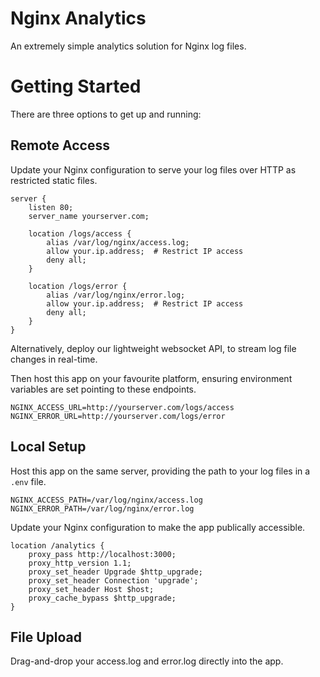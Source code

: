 # Nginx Analytics

An extremely simple analytics solution for Nginx log files.

# Getting Started

There are three options to get up and running:

## Remote Access

Update your Nginx configuration to serve your log files over HTTP as restricted static files.

```nginx
server {
    listen 80;
    server_name yourserver.com;

    location /logs/access {
        alias /var/log/nginx/access.log;
        allow your.ip.address;  # Restrict IP access
        deny all;
    }

    location /logs/error {
        alias /var/log/nginx/error.log;
        allow your.ip.address;  # Restrict IP access
        deny all;
    }
}
```

Alternatively, deploy our lightweight websocket API, to stream log file changes in real-time.

Then host this app on your favourite platform, ensuring environment variables are set pointing to these endpoints.

```env
NGINX_ACCESS_URL=http://yourserver.com/logs/access
NGINX_ERROR_URL=http://yourserver.com/logs/error
```

## Local Setup

Host this app on the same server, providing the path to your log files in a `.env` file.

```
NGINX_ACCESS_PATH=/var/log/nginx/access.log
NGINX_ERROR_PATH=/var/log/nginx/error.log
```

Update your Nginx configuration to make the app publically accessible.

```nginx
location /analytics {
    proxy_pass http://localhost:3000;
    proxy_http_version 1.1;
    proxy_set_header Upgrade $http_upgrade;
    proxy_set_header Connection 'upgrade';
    proxy_set_header Host $host;
    proxy_cache_bypass $http_upgrade;
}
```

## File Upload

Drag-and-drop your access.log and error.log directly into the app.